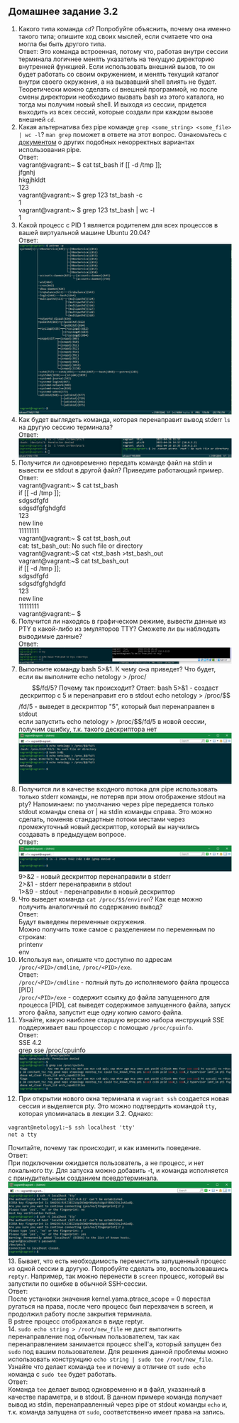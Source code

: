 ## Домашнее задание 3.2
1. Какого типа команда `cd`? Попробуйте объяснить, почему она именно такого типа; опишите ход своих мыслей, если считаете что она могла бы быть другого типа.  
    Ответ: Это команда встроенная, потому что, работая внутри сессии терминала логичнее менять указатель на текущую директорию внутренней функцией. 
Если использовать внешний вызов, то он будет работать со своим окружением, и менять текущий каталог внутри своего окружения, а на вызвавший shell влиять не будет.  
Теоретически можно сделать `cd` внешней программой, но после смены директории необходимо вызвать bash из этого каталога, но тогда мы получим новый shell.
И выходя из сессии, придется выходить из всех сессий, которые создали при каждом вызове внешней `cd`.
2. Какая альтернатива без pipe команде `grep <some_string> <some_file> | wc -l`? `man grep` поможет в ответе на этот вопрос. Ознакомьтесь с [документом](http://www.smallo.ruhr.de/award.html) о других подобных некорректных вариантах использования pipe.  
       Ответ:  
   vagrant@vagrant:~ $ cat tst_bash
   if [[ -d /tmp ]];  
   jfgnhj  
   hkgjhkldt  
   123  
   vagrant@vagrant:~ $ grep 123 tst_bash -c  
   1  
   vagrant@vagrant:~ $ grep 123 tst_bash | wc -l  
   1  
3. Какой процесс с PID 1 является родителем для всех процессов в вашей виртуальной машине Ubuntu 20.04?  
Ответ:  
![pstree](screenshots/pstree.png)
4. Как будет выглядеть команда, которая перенаправит вывод stderr `ls` на другую сессию терминала?  
    Ответ:  
![stderr ls](screenshots/stderr%20ls.png)  
5. Получится ли одновременно передать команде файл на stdin и вывести ее stdout в другой файл? Приведите работающий пример.  
       Ответ:  
   vagrant@vagrant:~ $ cat tst_bash  
   if [[ -d /tmp ]];  
   sdgsdfgfd  
   sdgsdfgfghdgfd  
   123  
   new line  
   11111111  
   vagrant@vagrant:~ $ cat tst_bash_out  
   cat: tst_bash_out: No such file or directory   
   vagrant@vagrant:~$ cat <tst_bash >tst_bash_out  
   vagrant@vagrant:~$ cat tst_bash_out  
   if [[ -d /tmp ]];  
   sdgsdfgfd  
   sdgsdfgfghdgfd  
   123  
   new line  
   11111111  
   vagrant@vagrant:~ $  
6. Получится ли находясь в графическом режиме, вывести данные из PTY в какой-либо из эмуляторов TTY? Сможете ли вы наблюдать выводимые данные?  
    Ответ:  
![echo](screenshots/echo.png)  
7. Выполните команду bash 5>&1. К чему она приведет? Что будет, если вы выполните echo netology > /proc/$$/fd/5? Почему так происходит?  
    Ответ:  
bash 5>&1 - создаст дескриптор с 5 и перенаправит его в stdout  
echo netology > /proc/$$/fd/5 - выведет в дескриптор "5", который был перенаправлен в stdout  
если запустить echo netology > /proc/$$/fd/5 в новой сесcии, получим ошибку, т.к. такого дескриптора нет  
![7question](screenshots/question7.png)  
8. Получится ли в качестве входного потока для pipe использовать только stderr команды, не потеряв при этом отображение stdout на pty? Напоминаем: по умолчанию через pipe передается только stdout команды слева от | на stdin команды справа. Это можно сделать, поменяв стандартные потоки местами через промежуточный новый дескриптор, который вы научились создавать в предыдущем вопросе.  
    Ответ:  
![8question](screenshots/question8.png)
9>&2 - новый дескриптор перенаправили в stderr  
2>&1 - stderr перенаправили в stdout  
1>&9 - stdout - перенаправили в новый дескриптор  
9. Что выведет команда `cat /proc/$$/environ`? Как еще можно получить аналогичный по содержанию вывод?  
    Ответ:  
Будут выведены переменные окружения.  
Можно получить тоже самое с разделением по переменным по строкам:  
printenv  
env  
10. Используя `man`, опишите что доступно по адресам `/proc/<PID>/cmdline`, `/proc/<PID>/exe`.  
    Ответ:  
`/proc/<PID>/cmdline` - полный путь до исполняемого файла процесса [PID]  
`/proc/<PID>/exe` - содержит ссылку до файла запущенного для процесса [PID], cat выведет содержимое запущенного файла, запуск этого файла, запустит еще одну копию самого файла.  
11. Узнайте, какую наиболее старшую версию набора инструкций SSE поддерживает ваш процессор с помощью `/proc/cpuinfo`.  
    Ответ:  
SSE 4.2  
grep sse /proc/cpuinfo  
![cpuinfo](screenshots/cpuinfo.png)  
12. При открытии нового окна терминала и `vagrant ssh` создается новая сессия и выделяется pty. Это можно подтвердить командой `tty`, которая упоминалась в лекции 3.2. Однако:
```
vagrant@netology1:~$ ssh localhost 'tty'
not a tty
```
Почитайте, почему так происходит, и как изменить поведение.  
    Ответ:  
При подключении ожидается пользователь, а не процесс, и нет локального tty. Для запуска можно добавить -t, и команда исполняется с принудительным созданием псевдотерминала.  
![ssh_localhost](screenshots/ssh_localhost.png)  
13. Бывает, что есть необходимость переместить запущенный процесс из одной сессии в другую. Попробуйте сделать это, воспользовавшись `reptyr`. Например, так можно перенести в `screen` процесс, который вы запустили по ошибке в обычной SSH-сессии.  
    Ответ:  
После установки значения kernel.yama.ptrace_scope = 0 перестал ругаться на права, после чего процесс был перехвачен в screen, и продолжил работу после закрытия терминала.  
В pstree процесс отображался в виде reptyr.  
14. `sudo echo string > /root/new_file` не даст выполнить перенаправление под обычным пользователем, так как перенаправлением занимается процесс shell'а, который запущен без `sudo` под вашим пользователем. Для решения данной проблемы можно использовать конструкцию `echo string | sudo tee /root/new_file`. Узнайте что делает команда `tee` и почему в отличие от `sudo echo` команда с `sudo tee` будет работать.  
    Ответ:  
Команда `tee` делает вывод одновременно и в файл, указанный в качестве параметра, и в stdout. В данном примере команда получает вывод из stdin, перенаправленный через pipe от stdout команды `echo` и, т.к. команда запущена от `sudo`, соответственно имеет права на запись.  

